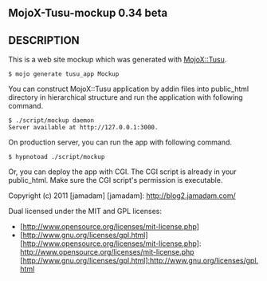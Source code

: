 MojoX-Tusu-mockup 0.34 beta
---------------

## DESCRIPTION

This is a web site mockup which was generated with [MojoX::Tusu].

    $ mojo generate tusu_app Mockup

You can construct MojoX::Tusu application by addin files into public_html
directory in hierarchical structure and run the application with following
command.

    $ ./script/mockup daemon
    Server available at http://127.0.0.1:3000.

On production server, you can run the app with following command.

    $ hypnotoad ./script/mockup

Or, you can deploy the app with CGI. The CGI script is already in your
public_html. Make sure the CGI script's permission is executable.

[MojoX::Tusu]:https://github.com/jamadam/MojoX-Tusu

Copyright (c) 2011 [jamadam]
[jamadam]: http://blog2.jamadam.com/

Dual licensed under the MIT and GPL licenses:

- [http://www.opensource.org/licenses/mit-license.php]
- [http://www.gnu.org/licenses/gpl.html]
[http://www.opensource.org/licenses/mit-license.php]: http://www.opensource.org/licenses/mit-license.php
[http://www.gnu.org/licenses/gpl.html]:http://www.gnu.org/licenses/gpl.html